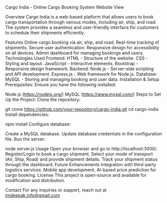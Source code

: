 Cargo India - Online Cargo Booking System
Website View

Overview
Cargo India is a web-based platform that allows users to book cargo transportation through various modes, including air, ship, and road. The system provides a seamless and user-friendly interface for customers to schedule their shipments efficiently.

Features
Online cargo booking via air, ship, and road.
Real-time tracking of shipments.
Secure user authentication.
Responsive design for accessibility on all devices.
Admin dashboard for managing bookings and users.
Technologies Used
Frontend:
HTML - Structure of the website.
CSS - Styling and layout.
JavaScript - Interactive elements.
Bootstrap - Responsive design framework.
Backend:
Node.js - Server-side scripting and API development.
Express.js - Web framework for Node.js.
Database:
MySQL - Storing and managing booking and user data.
Installation & Setup
Prerequisites:
Ensure you have the following installed:

Node.js (https://nodejs.org/)
MySQL (https://www.mysql.com/)
Steps to Set Up the Project:
Clone the repository:

git clone https://github.com/your-repository/cargo-india.git
cd cargo-india
Install dependencies:

npm install
Configure database:

Create a MySQL database.
Update database credentials in the configuration file.
Run the server:

node server.js
Usage
Open your browser and go to http://localhost:3000/.
Register/Login to book a cargo shipment.
Select your mode of transport (Air, Ship, Road) and provide shipment details.
Track your shipment status through the dashboard.
Future Enhancements
Integration with third-party logistics services.
Mobile app development.
AI-based price prediction for cargo booking.
License
This project is open-source and available for modification and distribution.

Contact
For any inquiries or support, reach out at imdeepak.info@gmail.com
